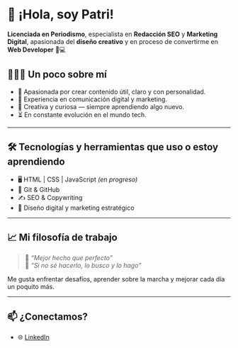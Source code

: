 # 👋 ¡Hola, soy Patri!

**Licenciada en Periodismo**, especialista en **Redacción SEO** y **Marketing Digital**, apasionada del **diseño creativo** y en proceso de convertirme en **Web Developer** 🚀💻

## 👩🏼‍🦰 Un poco sobre mí

- 💜 Apasionada por crear contenido útil, claro y con personalidad.  
- 📰 Experiencia en comunicación digital y marketing.  
- 🎨 Creativa y curiosa — siempre aprendiendo algo nuevo.  
- ⏳ En constante evolución en el mundo tech.

---

## 🛠️ Tecnologías y herramientas que uso o estoy aprendiendo

- 🖥️ HTML | CSS | JavaScript *(en progreso)*  
- 🧰 Git & GitHub  
- ✍️ SEO & Copywriting  
- 🧠 Diseño digital y marketing estratégico

---

## 📈 Mi filosofía de trabajo

> 💬 *“Mejor hecho que perfecto”*  
> 🔎 *“Si no sé hacerlo, lo busco y lo hago”*  

Me gusta enfrentar desafíos, aprender sobre la marcha y mejorar cada día un poquito más.

---

## 📫 ¿Conectamos?

- 🌐 [LinkedIn](https://www.linkedin.com/in/patriciasanchezdlf/)

